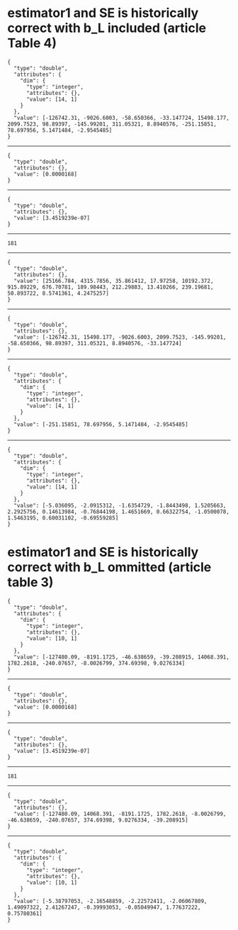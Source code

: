 # estimator1 and SE is historically correct with b_L included (article Table 4)

    {
      "type": "double",
      "attributes": {
        "dim": {
          "type": "integer",
          "attributes": {},
          "value": [14, 1]
        }
      },
      "value": [-126742.31, -9026.6003, -58.650366, -33.147724, 15498.177, 2099.7523, 98.89397, -145.99201, 311.05321, 8.8940576, -251.15851, 78.697956, 5.1471484, -2.9545485]
    }

---

    {
      "type": "double",
      "attributes": {},
      "value": [0.0000168]
    }

---

    {
      "type": "double",
      "attributes": {},
      "value": [3.4519239e-07]
    }

---

    181

---

    {
      "type": "double",
      "attributes": {},
      "value": [25166.784, 4315.7856, 35.861412, 17.97258, 10192.372, 915.89229, 676.70781, 189.98443, 212.29883, 13.410266, 239.19681, 50.893722, 8.5741361, 4.2475257]
    }

---

    {
      "type": "double",
      "attributes": {},
      "value": [-126742.31, 15498.177, -9026.6003, 2099.7523, -145.99201, -58.650366, 98.89397, 311.05321, 8.8940576, -33.147724]
    }

---

    {
      "type": "double",
      "attributes": {
        "dim": {
          "type": "integer",
          "attributes": {},
          "value": [4, 1]
        }
      },
      "value": [-251.15851, 78.697956, 5.1471484, -2.9545485]
    }

---

    {
      "type": "double",
      "attributes": {
        "dim": {
          "type": "integer",
          "attributes": {},
          "value": [14, 1]
        }
      },
      "value": [-5.036095, -2.0915312, -1.6354729, -1.8443498, 1.5205663, 2.2925756, 0.14613984, -0.76844198, 1.4651669, 0.66322754, -1.0500078, 1.5463195, 0.60031102, -0.69559285]
    }

# estimator1 and SE is historically correct with b_L ommitted (article table 3)

    {
      "type": "double",
      "attributes": {
        "dim": {
          "type": "integer",
          "attributes": {},
          "value": [10, 1]
        }
      },
      "value": [-127480.09, -8191.1725, -46.638659, -39.208915, 14068.391, 1782.2618, -240.07657, -8.0026799, 374.69398, 9.0276334]
    }

---

    {
      "type": "double",
      "attributes": {},
      "value": [0.0000168]
    }

---

    {
      "type": "double",
      "attributes": {},
      "value": [3.4519239e-07]
    }

---

    181

---

    {
      "type": "double",
      "attributes": {},
      "value": [-127480.09, 14068.391, -8191.1725, 1782.2618, -8.0026799, -46.638659, -240.07657, 374.69398, 9.0276334, -39.208915]
    }

---

    {
      "type": "double",
      "attributes": {
        "dim": {
          "type": "integer",
          "attributes": {},
          "value": [10, 1]
        }
      },
      "value": [-5.38797053, -2.16548859, -2.22572411, -2.06067809, 1.49097322, 2.41267247, -0.39993053, -0.05049947, 1.77637222, 0.75780361]
    }

